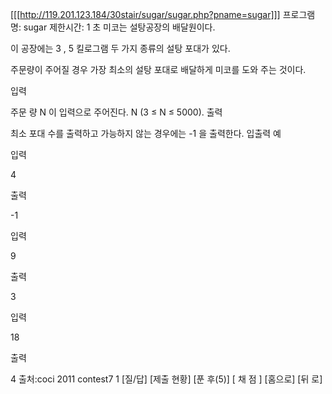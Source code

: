 [[[http://119.201.123.184/30stair/sugar/sugar.php?pname=sugar]]]
프로그램 명: sugar
제한시간: 1 초
미코는 설탕공장의 배달원이다.

이 공장에는 3 , 5 킬로그램 두 가지 종류의 설탕 포대가 있다.

주문량이 주어질 경우 가장 최소의 설탕 포대로 배달하게 미코를 도와 주는 것이다.

입력

주문 량 N 이 입력으로 주어진다. N (3 ≤ N ≤ 5000).
출력

최소 포대 수를 출력하고 가능하지 않는 경우에는 -1 을 출력한다.
입출력 예

입력

4

출력

-1

입력

9

출력

3

입력

18

출력

4
출처:coci 2011 contest7 1
[질/답] [제출 현황] [푼 후(5)]
[ 채 점 ] [홈으로]  [뒤 로]